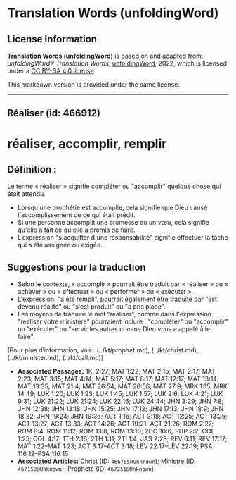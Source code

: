 # Translation Words (unfoldingWord)

## License Information

**Translation Words (unfoldingWord)** is based on and adapted from: _unfoldingWord® Translation Words_, [unfoldingWord](https://unfoldingword.org/utw), 2022, which is licensed under a [CC BY-SA 4.0 license](https://creativecommons.org/licenses/by-sa/4.0/legalcode.en).

This markdown version is provided under the same license.



--------------------------------

## Réaliser (id: 466912)

réaliser, accomplir, remplir
============================

Définition :
------------

Le terme « réaliser » signifie compléter ou "accomplir" quelque chose qui était attendu.

* Lorsqu'une prophétie est accomplie, cela signifie que Dieu causé l'accomplissement de ce qui était prédit.
* Si une personne accomplit une promesse ou un vœu, cela signifie qu'elle a fait ce qu'elle a promis de faire.
* L’expression "s'acquitter d'une responsabilité" signifie effectuer la tâche qui a été assignée ou exigée.

Suggestions pour la traduction
------------------------------

* Selon le contexte, « accomplir » pourrait être traduit par « réaliser » ou « achever » ou « effectuer » ou « performer » ou « exécuter ».
* L'expression, "a été rempli", pourrait également être traduite par "est devenu réalité" ou "s'est produit" ou "a pris place".
* Les moyens de traduire le mot "réaliser", comme dans l'expression "réaliser votre ministère" pourraient inclure : "compléter" ou "accomplir" ou "exécuter" ou "servir les autres comme Dieu vous a appelé à le faire".

(Pour plus d’information, voir : (../kt/prophet.md), (../kt/christ.md), (../kt/minister.md), (../kt/call.md))

* **Associated Passages:** 1KI 2:27; MAT 1:22; MAT 2:15; MAT 2:17; MAT 2:23; MAT 3:15; MAT 4:14; MAT 5:17; MAT 8:17; MAT 12:17; MAT 13:14; MAT 13:35; MAT 21:4; MAT 26:54; MAT 26:56; MAT 27:9; MRK 1:15; MRK 14:49; LUK 1:20; LUK 1:23; LUK 1:45; LUK 1:57; LUK 2:6; LUK 4:21; LUK 9:31; LUK 21:22; LUK 21:24; LUK 22:16; LUK 24:44; JHN 3:29; JHN 7:8; JHN 12:38; JHN 13:18; JHN 15:25; JHN 17:12; JHN 17:13; JHN 18:9; JHN 18:32; JHN 19:24; JHN 19:36; ACT 1:16; ACT 3:18; ACT 12:25; ACT 13:25; ACT 13:27; ACT 13:33; ACT 14:26; ACT 19:21; ACT 21:26; ROM 2:27; ROM 8:4; ROM 11:12; ROM 13:8; ROM 13:10; 2CO 10:6; PHP 2:2; COL 1:25; COL 4:17; 1TH 2:16; 2TH 1:11; 2TI 1:4; JAS 2:23; REV 6:11; REV 17:17; MAT 1:22–MAT 1:23; ACT 3:17–ACT 3:18; LEV 22:17–LEV 22:19; PSA 116:12–PSA 116:15
* **Associated Articles:** Christ (ID: `466755@Unknown`); Ministre (ID: `467158@Unknown`); Prophète (ID: `467251@Unknown`)

